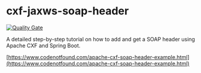 # cxf-jaxws-soap-header

[![Quality Gate](https://sonarqube.com/api/badges/gate?key=com.codenotfound:cxf-jaxws-soap-header)](https://sonarqube.com/dashboard/index/com.codenotfound:cxf-jaxws-soap-header)

A detailed step-by-step tutorial on how to add and get a SOAP header using Apache CXF and Spring Boot.

[https://www.codenotfound.com/apache-cxf-soap-header-example.html](https://www.codenotfound.com/apache-cxf-soap-header-example.html)